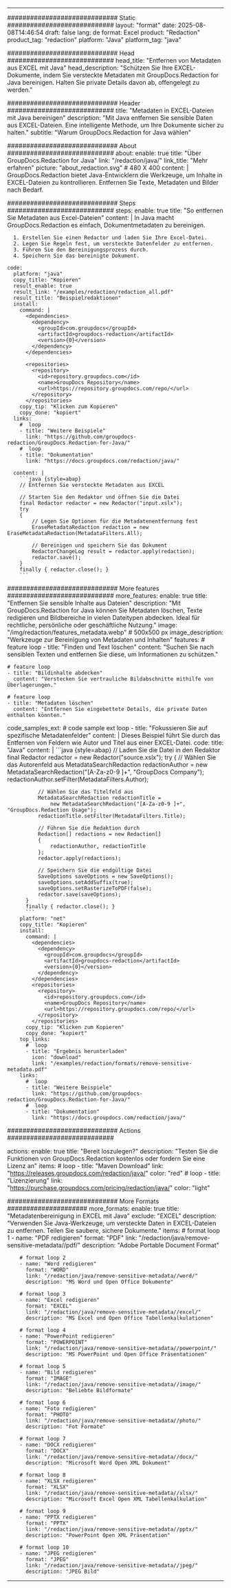 
---
############################# Static ############################
layout: "format"
date:  2025-08-08T14:46:54
draft: false
lang: de
format: Excel
product: "Redaction"
product_tag: "redaction"
platform: "Java"
platform_tag: "java"

############################# Head ############################
head_title: "Entfernen von Metadaten aus EXCEL mit Java"
head_description: "Schützen Sie Ihre EXCEL-Dokumente, indem Sie versteckte Metadaten mit GroupDocs.Redaction for Java bereinigen. Halten Sie private Details davon ab, offengelegt zu werden."

############################# Header ############################
title: "Metadaten in EXCEL-Dateien mit Java bereinigen" 
description: "Mit Java entfernen Sie sensible Daten aus EXCEL-Dateien. Eine intelligente Methode, um Ihre Dokumente sicher zu halten."
subtitle: "Warum GroupDocs.Redaction for Java wählen" 

############################# About ############################
about:
    enable: true
    title: "Über GroupDocs.Redaction for Java"
    link: "/redaction/java/"
    link_title: "Mehr erfahren"
    picture: "about_redaction.svg" # 480 X 400
    content: |
       GroupDocs.Redaction bietet Java-Entwicklern die Werkzeuge, um Inhalte in EXCEL-Dateien zu kontrollieren. Entfernen Sie Texte, Metadaten und Bilder nach Bedarf.

############################# Steps ############################
steps:
    enable: true
    title: "So entfernen Sie Metadaten aus Excel-Dateien"
    content: |
      In Java macht GroupDocs.Redaction es einfach, Dokumentmetadaten zu bereinigen.
      
      1. Erstellen Sie einen Redactor und laden Sie Ihre Excel-Datei.
      2. Legen Sie Regeln fest, um versteckte Datenfelder zu entfernen.
      3. Führen Sie den Bereinigungsprozess durch.
      4. Speichern Sie das bereinigte Dokument.
   
    code:
      platform: "java"
      copy_title: "Kopieren"
      result_enable: true
      result_link: "/examples/redaction/redaction_all.pdf"
      result_title: "Beispielredaktionen"
      install:
        command: |
          <dependencies>
            <dependency>
              <groupId>com.groupdocs</groupId>
              <artifactId>groupdocs-redaction</artifactId>
              <version>{0}</version>
            </dependency>
          </dependencies>

          <repositories>
            <repository>
              <id>repository.groupdocs.com</id>
              <name>GroupDocs Repository</name>
              <url>https://repository.groupdocs.com/repo/</url>
            </repository>
          </repositories>
        copy_tip: "Klicken zum Kopieren"
        copy_done: "kopiert"
      links:
        #  loop
        - title: "Weitere Beispiele"
          link: "https://github.com/groupdocs-redaction/GroupDocs.Redaction-for-Java/"
        #  loop
        - title: "Dokumentation"
          link: "https://docs.groupdocs.com/redaction/java/"
          
      content: |
        ```java {style=abap}
        // Entfernen Sie versteckte Metadaten aus EXCEL

        // Starten Sie den Redaktor und öffnen Sie die Datei
        final Redactor redactor = new Redactor("input.xslx");
        try
        {
            // Legen Sie Optionen für die Metadatenentfernung fest
            EraseMetadataRedaction redaction = new EraseMetadataRedaction(MetadataFilters.All);

            // Bereinigen und speichern Sie das Dokument
            RedactorChangeLog result = redactor.apply(redaction);
            redactor.save();
        }
        finally { redactor.close(); }
        ```            


############################# More features ############################
more_features:
  enable: true
  title: "Entfernen Sie sensible Inhalte aus Dateien"
  description: "Mit GroupDocs.Redaction for Java können Sie Metadaten löschen, Texte redigieren und Bildbereiche in vielen Dateitypen abdecken. Ideal für rechtliche, persönliche oder geschäftliche Nutzung."
  image: "/img/redaction/features_metadata.webp" # 500x500 px
  image_description: "Werkzeuge zur Bereinigung von Metadaten und Inhalten"
  features:
    # feature loop
    - title: "Finden und Text löschen"
      content: "Suchen Sie nach sensiblen Texten und entfernen Sie diese, um Informationen zu schützen."

    # feature loop
    - title: "Bildinhalte abdecken"
      content: "Verstecken Sie vertrauliche Bildabschnitte mithilfe von Überlagerungen."

    # feature loop
    - title: "Metadaten löschen"
      content: "Entfernen Sie eingebettete Details, die private Daten enthalten könnten."
      
  code_samples_ext:
    # code sample ext loop
    - title: "Fokussieren Sie auf spezifische Metadatenfelder"
      content: |
        Dieses Beispiel führt Sie durch das Entfernen von Feldern wie Autor und Titel aus einer EXCEL-Datei.
      code:
        title: "Java"
        content: |
          ```java {style=abap}
          //  Laden Sie die Datei in den Redaktor
          final Redactor redactor = new Redactor("source.xslx");
          try
          {
              // Wählen Sie das Autorenfeld aus
              MetadataSearchRedaction redactionAuthor = 
                  new MetadataSearchRedaction("[A-Za-z0-9 ]+", "GroupDocs Company");
              redactionAuthor.setFilter(MetadataFilters.Author);

              // Wählen Sie das Titelfeld aus
              MetadataSearchRedaction redactionTitle = 
                  new MetadataSearchRedaction("[A-Za-z0-9 ]+", "GroupDocs.Redaction Usage");
              redactionTitle.setFilter(MetadataFilters.Title);

              // Führen Sie die Redaktion durch
              Redaction[] redactions = new Redaction[]
              {
                  redactionAuthor, redactionTitle
              };
              redactor.apply(redactions);

              // Speichern Sie die endgültige Datei
              SaveOptions saveOptions = new SaveOptions();
              saveOptions.setAddSuffix(true);
              saveOptions.setRasterizeToPDF(false);
              redactor.save(saveOptions);
          }
          finally { redactor.close(); }
          ```
        platform: "net"
        copy_title: "Kopieren"
        install:
          command: |
            <dependencies>
              <dependency>
                <groupId>com.groupdocs</groupId>
                <artifactId>groupdocs-redaction</artifactId>
                <version>{0}</version>
              </dependency>
            </dependencies>
            <repositories>
              <repository>
                <id>repository.groupdocs.com</id>
                <name>GroupDocs Repository</name>
                <url>https://repository.groupdocs.com/repo/</url>
              </repository>
            </repositories>
          copy_tip: "Klicken zum Kopieren"
          copy_done: "kopiert"
        top_links:
          #  loop
          - title: "Ergebnis herunterladen"
            icon: "download"
            link: "/examples/redaction/formats/remove-sensitive-metadata.pdf"
        links:
          #  loop
          - title: "Weitere Beispiele"
            link: "https://github.com/groupdocs-redaction/GroupDocs.Redaction-for-Java/"
          #  loop
          - title: "Dokumentation"
            link: "https://docs.groupdocs.com/redaction/java/"


############################# Actions ############################

actions:
  enable: true
  title: "Bereit loszulegen?"
  description: "Testen Sie die Funktionen von GroupDocs.Redaction kostenlos oder fordern Sie eine Lizenz an"
  items:
    #  loop
    - title: "Maven Download"
      link: "https://releases.groupdocs.com/redaction/java/"
      color: "red"
        #  loop
    - title: "Lizenzierung"
      link: "https://purchase.groupdocs.com/pricing/redaction/java/"
      color: "light"


############################# More Formats #####################
more_formats:
    enable: true
    title: "Metadatenbereinigung in EXCEL mit Java"
    exclude: "EXCEL"
    description: "Verwenden Sie Java-Werkzeuge, um versteckte Daten in EXCEL-Dateien zu entfernen. Teilen Sie saubere, sichere Dokumente."
    items: 
        # format loop 1
        - name: "PDF redigieren"
          format: "PDF"
          link: "/redaction/java/remove-sensitive-metadata//pdf/"
          description: "Adobe Portable Document Format"

        # format loop 2
        - name: "Word redigieren"
          format: "WORD"
          link: "/redaction/java/remove-sensitive-metadata//word/"
          description: "MS Word und Open Office Dokumente"
          
        # format loop 3
        - name: "Excel redigieren"
          format: "EXCEL"
          link: "/redaction/java/remove-sensitive-metadata//excel/"
          description: "MS Excel und Open Office Tabellenkalkulationen"

        # format loop 4
        - name: "PowerPoint redigieren"
          format: "POWERPOINT"
          link: "/redaction/java/remove-sensitive-metadata//powerpoint/"
          description: "MS PowerPoint und Open Office Präsentationen"

        # format loop 5
        - name: "Bild redigieren"
          format: "IMAGE"
          link: "/redaction/java/remove-sensitive-metadata//image/"
          description: "Beliebte Bildformate"

        # format loop 6
        - name: "Foto redigieren"
          format: "PHOTO"
          link: "/redaction/java/remove-sensitive-metadata//photo/"
          description: "Fot Formate"

        # format loop 7
        - name: "DOCX redigieren"
          format: "DOCX"
          link: "/redaction/java/remove-sensitive-metadata//docx/"
          description: "Microsoft Word Open XML Dokument"
          
        # format loop 8
        - name: "XLSX redigieren"
          format: "XLSX"
          link: "/redaction/java/remove-sensitive-metadata//xlsx/"
          description: "Microsoft Excel Open XML Tabellenkalkulation"
          
        # format loop 9
        - name: "PPTX redigieren"
          format: "PPTX"
          link: "/redaction/java/remove-sensitive-metadata//pptx/"
          description: "PowerPoint Open XML Präsentation"

        # format loop 10
        - name: "JPEG redigieren"
          format: "JPEG"
          link: "/redaction/java/remove-sensitive-metadata//jpeg/"
          description: "JPEG Bild"


---